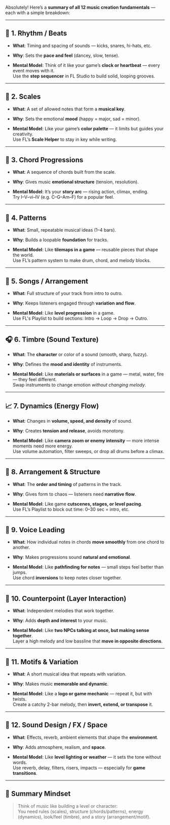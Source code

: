 Absolutely! Here’s a **summary of all 12 music creation fundamentals** — each with a simple breakdown:

---

## 🎯 1. **Rhythm / Beats**

- **What**: Timing and spacing of sounds — kicks, snares, hi-hats, etc.
    
- **Why**: Sets the **pace and feel** (dancey, slow, tense).
    
- **Mental Model**: Think of it like your game’s **clock or heartbeat** — every event moves with it.  
    Use the **step sequencer** in FL Studio to build solid, looping grooves.
    

---

## 🎼 2. **Scales**

- **What**: A set of allowed notes that form a **musical key**.
    
- **Why**: Sets the emotional **mood** (happy = major, sad = minor).
    
- **Mental Model**: Like your game’s **color palette** — it limits but guides your creativity.  
    Use FL’s **Scale Helper** to stay in key while writing.
    

---

## 🎹 3. **Chord Progressions**

- **What**: A sequence of chords built from the scale.
    
- **Why**: Gives music **emotional structure** (tension, resolution).
    
- **Mental Model**: It’s your **story arc** — rising action, climax, ending.  
    Try I–V–vi–IV (e.g. C–G–Am–F) for a popular feel.
    

---

## 🔁 4. **Patterns**

- **What**: Small, repeatable musical ideas (1–4 bars).
    
- **Why**: Builds a loopable **foundation** for tracks.
    
- **Mental Model**: Like **tilemaps in a game** — reusable pieces that shape the world.  
    Use FL’s pattern system to make drum, chord, and melody blocks.
    

---

## 🎵 5. **Songs / Arrangement**

- **What**: Full structure of your track from intro to outro.
    
- **Why**: Keeps listeners engaged through **variation and flow**.
    
- **Mental Model**: Like **level progression** in a game.  
    Use FL's Playlist to build sections: Intro → Loop → Drop → Outro.
    

---

## 🎧 6. **Timbre (Sound Texture)**

- **What**: The **character** or color of a sound (smooth, sharp, fuzzy).
    
- **Why**: Defines the **mood and identity** of instruments.
    
- **Mental Model**: Like **materials or surfaces** in a game — metal, water, fire — they feel different.  
    Swap instruments to change emotion _without changing melody_.
    

---

## 📈 7. **Dynamics (Energy Flow)**

- **What**: Changes in **volume, speed, and density** of sound.
    
- **Why**: Creates **tension and release**, avoids monotony.
    
- **Mental Model**: Like **camera zoom or enemy intensity** — more intense moments need more energy.  
    Use volume automation, filter sweeps, or drop all drums before a climax.
    

---

## 🧱 8. **Arrangement & Structure**

- **What**: The **order and timing** of patterns in the track.
    
- **Why**: Gives form to chaos — listeners need **narrative flow**.
    
- **Mental Model**: Like game **cutscenes, stages, or level pacing**.  
    Use FL’s Playlist to block out time: 0–30 sec = intro, etc.
    

---

## 🧭 9. **Voice Leading**

- **What**: How individual notes in chords **move smoothly** from one chord to another.
    
- **Why**: Makes progressions sound **natural and emotional**.
    
- **Mental Model**: Like **pathfinding for notes** — small steps feel better than jumps.  
    Use chord **inversions** to keep notes closer together.
    

---

## 🧶 10. **Counterpoint (Layer Interaction)**

- **What**: Independent melodies that work together.
    
- **Why**: Adds **depth and interest** to your music.
    
- **Mental Model**: Like **two NPCs talking at once, but making sense together**.  
    Layer a high melody and low bassline that **move in opposite directions**.
    

---

## 🎨 11. **Motifs & Variation**

- **What**: A short musical idea that repeats with variation.
    
- **Why**: Makes music **memorable and dynamic**.
    
- **Mental Model**: Like a **logo or game mechanic** — repeat it, but with twists.  
    Create a catchy 2-bar melody, then **invert, extend, or transpose** it.
    

---

## 🌌 12. **Sound Design / FX / Space**

- **What**: Effects, reverb, ambient elements that shape the **environment**.
    
- **Why**: Adds atmosphere, realism, and **space**.
    
- **Mental Model**: Like **level lighting or weather** — it sets the tone without words.  
    Use reverb, delay, filters, risers, impacts — especially for **game transitions**.
    

---

## 🧠 Summary Mindset

> Think of music like building a level or character:  
> You need rules (scales), structure (chords/patterns), energy (dynamics), look/feel (timbre), and a story (arrangement/motif).